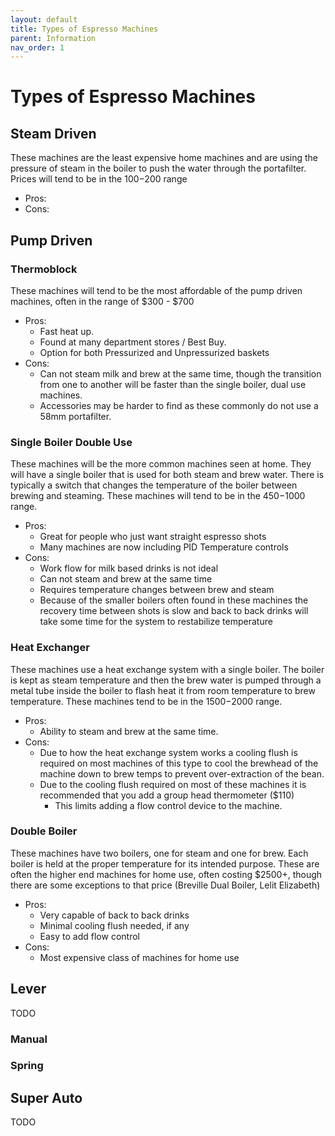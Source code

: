 ```yaml
---
layout: default
title: Types of Espresso Machines
parent: Information
nav_order: 1
---
```


# Types of Espresso Machines

## Steam Driven
These machines are the least expensive home machines and are using the pressure of steam in the boiler to push the water through the portafilter. Prices will tend to be in the $100-$200 range

* Pros:
* Cons:

## Pump Driven

### Thermoblock
These machines will tend to be the most affordable of the pump driven machines, often in the range of $300 - $700
* Pros:
    * Fast heat up.
    * Found at many department stores / Best Buy.
    * Option for both Pressurized and Unpressurized baskets
* Cons:
    * Can not steam milk and brew at the same time, though the transition from one to another will be faster than the single boiler, dual use machines.
    * Accessories may be harder to find as these commonly do not use a 58mm portafilter.

### Single Boiler Double Use
These machines will be the more common machines seen at home. They will have a single boiler that is used for both steam and brew water. There is typically a switch that changes the temperature of the boiler between brewing and steaming. These machines will tend to be in the $450-$1000 range.

* Pros:
    * Great for people who just want straight espresso shots
    * Many machines are now including PID Temperature controls
* Cons:
    * Work flow for milk based drinks is not ideal
    * Can not steam and brew at the same time
    * Requires temperature changes between brew and steam
    * Because of the smaller boilers often found in these machines the recovery time between shots is slow and back to back drinks will take some time for the system to restabilize temperature

### Heat Exchanger
These machines use a heat exchange system with a single boiler. The boiler is kept as steam temperature and then the brew water is pumped through a metal tube inside the boiler to flash heat it from room temperature to brew temperature. These machines tend to be in the $1500-$2000 range.

* Pros:
    * Ability to steam and brew at the same time.
* Cons:
    * Due to how the heat exchange system works a cooling flush is required on most machines of this type to cool the brewhead of the machine down to brew temps to prevent over-extraction of the bean.
    * Due to the cooling flush required on most of these machines it is recommended that you add a group head thermometer ($110)
        * This limits adding a flow control device to the machine.

### Double Boiler
These machines have two boilers, one for steam and one for brew. Each boiler is held at the proper temperature for its intended purpose. These are often the higher end machines for home use, often costing $2500+, though there are some exceptions to that price (Breville Dual Boiler, Lelit Elizabeth)

* Pros:
    * Very capable of back to back drinks
    * Minimal cooling flush needed, if any
    * Easy to add flow control
* Cons:
    * Most expensive class of machines for home use

## Lever
TODO

### Manual

### Spring

## Super Auto
TODO
